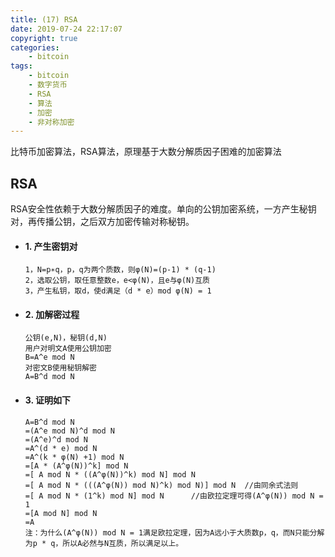 ```yaml
---
title: (17) RSA
date: 2019-07-24 22:17:07
copyright: true
categories:
    - bitcoin
tags:
    - bitcoin
    - 数字货币
    - RSA
    - 算法
    - 加密
    - 非对称加密
---
```

比特币加密算法，RSA算法，原理基于大数分解质因子困难的加密算法

<!-- more -->

## **RSA**



RSA安全性依赖于大数分解质因子的难度。单向的公钥加密系统，一方产生秘钥对，再传播公钥，之后双方加密传输对称秘钥。 

+ #### 1. 产生密钥对

    ```
    1，N=p∗q，p，q为两个质数，则φ(N)=(p-1) * (q-1)
    2，选取公钥，取任意整数e，e<φ(N)，且e与φ(N)互质
    3，产生私钥，取d，使d满足（d * e）mod φ(N) = 1
    ```

+ #### 2. 加解密过程

    ```
    公钥(e,N)，秘钥(d,N)
    用户对明文A使用公钥加密
    B=A^e mod N
    对密文B使用秘钥解密
    A=B^d mod N
    ```

+ #### 3. 证明如下

    ```
    A=B^d mod N
    =(A^e mod N)^d mod N
    =(A^e)^d mod N
    =A^(d * e) mod N
    =A^(k * φ(N) +1) mod N
    =[A * (A^φ(N))^k] mod N
    =[ A mod N * ((A^φ(N))^k) mod N] mod N
    =[ A mod N * (((A^φ(N)) mod N)^k) mod N)] mod N  //由同余式法则
    =[ A mod N * (1^k) mod N] mod N      //由欧拉定理可得(A^φ(N)) mod N = 1
    =[A mod N] mod N
    =A 
    注：为什么(A^φ(N)) mod N = 1满足欧拉定理，因为A远小于大质数p，q，而N只能分解为p * q，所以A必然与N互质，所以满足以上。
    ```